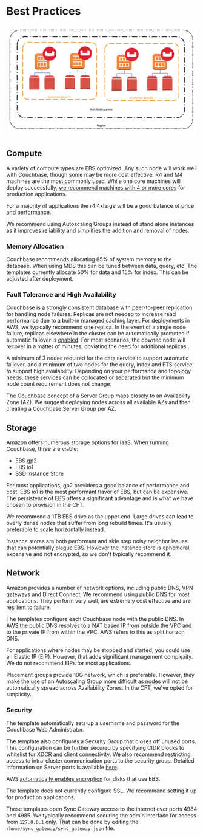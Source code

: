 # Best Practices

![](./images/architecture.png)

## Compute

A variety of compute types are EBS optimized.  Any such node will work well with Couchbase, though some may be more cost effective.  R4 and M4 machines are the most commonly used.  While one core machines will deploy successfully, [we recommend machines with 4 or more cores](https://developer.couchbase.com/documentation/server/current/install/pre-install.html) for production applications.

For a majority of applications the r4.4xlarge will be a good balance of price and performance.

We recommend using Autoscaling Groups instead of stand alone instances as it improves reliability and simplifies the addition and removal of nodes.

### Memory Allocation

Couchbase recommends allocating 85% of system memory to the database.  When using MDS this can be tuned between data, query, etc.  The templates currently allocate 50% for data and 15% for index.  This can be adjusted after deployment.

### Fault Tolerance and High Availability

Couchbase is a strongly consistent database with peer-to-peer replication for handling node failures.  Replicas are not needed to increase read performance due to a built-in managed caching layer.  For deployments in AWS, we typically recommend one replica.  In the event of a single node failure, replicas elsewhere in the cluster can be automatically promoted if automatic failover is [enabled](https://developer.couchbase.com/documentation/server/current/clustersetup/automatic-failover.html).  For most scenarios, the downed node will recover in a matter of minutes, obviating the need for additional replicas.

A minimum of 3 nodes required for the data service to support automatic failover, and a minimum of two nodes for the query, index and FTS service to support high availability.  Depending on your performance and topology needs, these services can be collocated or separated but the minimum node count requirement does not change.

The Couchbase concept of a Server Group maps closely to an Availability Zone (AZ).  We suggest deploying nodes across all available AZs and then creating a Couchbase Server Group per AZ.

## Storage

Amazon offers numerous storage options for IaaS.  When running Couchbase, three are viable:

* EBS gp2
* EBS io1
* SSD Instance Store

For most applications, gp2 providers a good balance of performance and cost.  EBS io1 is the most performant flavor of EBS, but can be expensive. The persistence of EBS offers a significant advantage and is what we have chosen to provision in the CFT.

We recommend a 1TB EBS drive as the upper end.  Large drives can lead to overly dense nodes that suffer from long rebuild times.  It's usually preferable to scale horizontally instead.

Instance stores are both performant and side step noisy neighbor issues that can potentially plague EBS.  However the instance store is ephemeral, expensive and not encrypted, so we don't typically recommend it.

## Network

Amazon provides a number of network options, including public DNS, VPN gateways and Direct Connect.  We recommend using public DNS for most applications.  They perform very well, are extremely cost effective and are resilient to failure.

The templates configure each Couchbase node with the public DNS.  In AWS the public DNS resolves to a NAT based IP from outside the VPC and to the private IP from within the VPC.  AWS refers to this as split horizon DNS.

For applications where nodes may be stopped and started, you could use an Elastic IP (EIP).  However, that adds significant management complexity.  We do not recommend EIPs for most applications.

Placement groups provide 10G network, which is preferable.  However, they make the use of an Autoscaling Group more difficult as nodes will not be automatically spread across Availability Zones.  In the CFT, we've opted for simplicity.

### Security

The template automatically sets up a username and password for the Couchbase Web Administrator.  

The template also configures a Security Group that closes off unused ports.  This configuration can be further secured by specifying CIDR blocks to whitelist for XDCR and client connectivity.  We also recommend restricting access to intra-cluster communication ports to the security group.  Detailed information on Server ports is available [here](https://developer.couchbase.com/documentation/server/current/install/install-ports.html).

AWS [automatically enables encryption](http://docs.aws.amazon.com/AWSEC2/latest/UserGuide/EBSEncryption.html) for disks that use EBS.

The template does not currently configure SSL.  We recommend setting it up for production applications.

These templates open Sync Gateway access to the internet over ports 4984 and 4985.  We typically recommend securing the admin interface for access from `127.0.0.1` only.  That can be done by editing the `/home/sync_gateway/sync_gateway.json` file.
